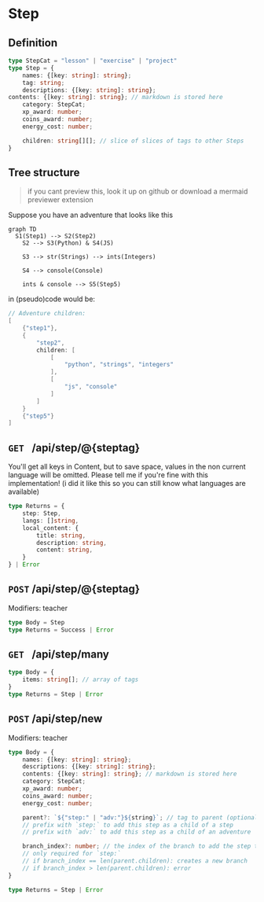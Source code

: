 # Step
## Definition
```ts
type StepCat = "lesson" | "exercise" | "project"
type Step = {
    names: {[key: string]: string};
    tag: string;
    descriptions: {[key: string]: string};
contents: {[key: string]: string}; // markdown is stored here
    category: StepCat;
    xp_award: number;
    coins_award: number;
    energy_cost: number;

    children: string[][]; // slice of slices of tags to other Steps
}
```

## Tree structure
> if you cant preview this, look it up on github or download a mermaid previewer extension

Suppose you have an adventure that looks like this
```mermaid
graph TD
  S1(Step1) --> S2(Step2)
	S2 --> S3(Python) & S4(JS)

	S3 --> str(Strings) --> ints(Integers)

	S4 --> console(Console)
	
	ints & console --> S5(Step5)
```
in (pseudo)code would be:
```go
// Adventure children:
[
    {"step1"},
    {
        "step2", 
        children: [
            [
                "python", "strings", "integers"
            ],
            [
                "js", "console"
            ]
        ]
    }
    {"step5"}
]
```


## `GET ` /api/step/@{steptag}
You'll get all keys in Content, but to save space, values in the non current language will be omitted.
Please tell me if you're fine with this implementation! (i did it like this so you can still know what languages are available)
```ts
type Returns = {
    step: Step,
    langs: []string,
    local_content: {
        title: string,
        description: string,
        content: string,
    }
} | Error
```

## `POST` /api/step/@{steptag}
Modifiers: teacher
```ts
type Body = Step
type Returns = Success | Error
```

## `GET ` /api/step/many
```ts
type Body = {
    items: string[]; // array of tags
}
type Returns = Step | Error
```

## `POST` /api/step/new
Modifiers: teacher
```ts
type Body = {
    names: {[key: string]: string};
    descriptions: {[key: string]: string};
    contents: {[key: string]: string}; // markdown is stored here
    category: StepCat;
    xp_award: number;
    coins_award: number;
    energy_cost: number;

    parent?: `${"step:" | "adv:"}${string}`; // tag to parent (optional)
    // prefix with `step:` to add this step as a child of a step
    // prefix with `adv:` to add this step as a child of an adventure

    branch_index?: number; // the index of the branch to add the step to (optional)
    // only required for `step:`
    // if branch_index == len(parent.children): creates a new branch
    // if branch_index > len(parent.children): error
}

type Returns = Step | Error
```
